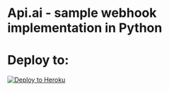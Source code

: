 # Api.ai - sample webhook implementation in Python

# Deploy to:
[![Deploy to Heroku](https://www.herokucdn.com/deploy/button.svg)](https://heroku.com/deploy)
